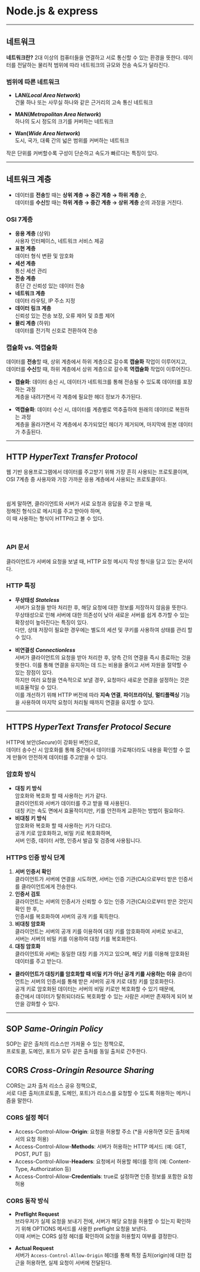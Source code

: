 # **Node.js & express**

---

## **네트워크**

**네트워크란?** 2대 이상의 컴퓨터들을 연결하고 서로 통신할 수 있는 환경을 뜻한다.
데이터를 전달하는 물리적 범위에 따라 네트워크의 규모와 전송 속도가 달라진다.

### 범위에 따른 네트워크

- **LAN(_Local Area Network_)**  
  건물 하나 또는 사무실 하나와 같은 근거리의 고속 통신 네트워크

- **MAN(_Metropolitan Area Network_)**  
  하나의 도시 정도의 크기를 커버하는 네트워크

- **Wan(_Wide Area Network_)**  
  도시, 국가, 대륙 간의 넓은 범위를 커버하는 네트워크

작은 단위를 커버할수록 구성이 단순하고 속도가 빠르다는 특징이 있다.

---

## **네트워크 계층**

- 데이터를 **전송**할 때는 **상위 계층 → 중간 계층 → 하위 계층** 순,  
  데이터를 **수신**할 때는 **하위 계층 → 중간 계층 → 상위 계층** 순의 과정을 거친다.

### **OSI 7계층**

- **응용 계층** (상위)  
  사용자 인터페이스, 네트워크 서비스 제공
- **표현 계층**  
  데이터 형식 변환 및 암호화
- **세션 계층**  
  통신 세션 관리
- **전송 계층**  
  종단 간 신뢰성 있는 데이터 전송
- **네트워크 계층**  
  데이터 라우팅, IP 주소 지정
- **데이터 링크 계층**  
  신뢰성 있는 전송 보장, 오류 제어 및 흐름 제어
- **물리 계층** (하위)  
  데이터를 전기적 신호로 전환하여 전송

### **캡슐화 vs. 역캡슐화**

데이터를 **전송**할 때, 상위 계층에서 하위 계층으로 갈수록 **캡슐화** 작업이 이루어지고,  
데이터를 **수신**할 때, 하위 계층에서 상위 계층으로 갈수록 **역캡슐화** 작업이 이루어진다.

- **캡슐화**: 데이터 송신 시, 데이터가 네트워크를 통해 전송될 수 있도록 데이터를 포장하는 과정  
  계층을 내려가면서 각 계층에 필요한 헤더 정보가 추가된다.

- **역캡슐화**: 데이터 수신 시, 데이터를 계층별로 역추출하여 원래의 데이터로 복원하는 과정  
  계층을 올라가면서 각 계층에서 추가되었던 헤더가 제거되며, 마지막에 원본 데이터가 추출된다.

---

## **HTTP** _**H**yper**T**ext **T**ransfer **P**rotocol_

웹 기반 응용프로그램에서 데이터를 주고받기 위해 가장 흔히 사용되는 프로토콜이며,  
OSI 7계층 중 사용자와 가장 가까운 응용 계층에서 사용되는 프로토콜이다.

<br>

쉽게 말하면, 클라이언트와 서버가 서로 요청과 응답을 주고 받을 때,  
정해진 형식으로 메시지를 주고 받아야 하며,  
이 때 사용하는 형식이 HTTP라고 볼 수 있다.

<br>

### **API 문서**

클라이언트가 서버에 요청을 보낼 때, HTTP 요청 메시지 작성 형식을 담고 있는 문서이다.

### **HTTP 특징**

- **무상태성 _Stateless_**  
  서버가 요청을 받아 처리한 후, 해당 요청에 대한 정보를 저장하지 않음을 뜻한다.  
  무상태성으로 인해 서버에 대한 의존성이 낮아 새로운 서버를 쉽게 추가할 수 있는 확장성이 높아진다는 특징이 있다.  
  다만, 상태 저장이 필요한 경우에는 별도의 세션 및 쿠키를 사용하여 상태를 관리 할 수 있다.

- **비연결성 _Connectionless_**  
  서버가 클라이언트의 요청을 받아 처리한 후, 양측 간의 연결을 즉시 종료하는 것을 뜻한다.
  이를 통해 연결을 유지하는 데 드는 비용을 줄이고 서버 자원을 절약할 수 있는 장점이 있다.  
  하지만 여러 요청을 연속적으로 보낼 경우, 요청마다 새로운 연결을 설정하는 것은 비효율적일 수 있다.  
  이를 개선하기 위해 HTTP 버전에 따라 **지속 연결**, **파이프라이닝**, **멀티플렉싱** 기능을 사용하여 마지막 요청이 처리될 때까지 연결을 유지할 수 있다.

---

## **HTTPS** _**H**yper**T**ext **T**ransfer **P**rotocol **S**ecure_

HTTP에 보안(_Secure_)이 강화된 버전으로,  
데이터 송수신 시 암호화를 통해 중간에서 데이터를 가로채더라도 내용을 확인할 수 없게 만들어 안전하게 데이터를 주고받을 수 있다.

### **암호화 방식**

- **대칭 키 방식**  
  암호화와 복호화 할 때 사용하는 키가 같다.  
  클라이언트와 서버가 데이터를 주고 받을 때 사용된다.  
  대칭 키는 속도 면에서 효율적이지만, 키를 안전하게 교환하는 방법이 필요하다.
- **비대칭 키 방식**  
  암호화와 복호화 할 때 사용하는 키가 다르다.  
  공개 키로 암호화하고, 비밀 키로 복호화하며,  
  서버 인증, 데이터 서명, 인증서 발급 및 검증에 사용됩니다.

### **HTTPS 인증 방식 단계**

1. **서버 인증서 확인**  
   클라이언트가 서버에 연결을 시도하면, 서버는 인증 기관(CA)으로부터 받은 인증서를 클라이언트에게 전송한다.
2. **인증서 검토**  
   클라이언트는 서버의 인증서가 신뢰할 수 있는 인증 기관(CA)으로부터 받은 것인지 확인 한 후,  
   인증서를 복호화하여 서버의 공개 키를 획득한다.
3. **비대칭 암호화**  
   클라이언트는 서버의 공개 키를 이용하여 대칭 키를 암호화하여 서버로 보내고,  
   서버는 서버의 비밀 키를 이용하여 대칭 키를 복호화한다.
4. **대칭 암호화**  
   클라이언트와 서버는 동일한 대칭 키를 가지고 있으며, 해당 키를 이용해 암호화된 데이터를 주고 받는다.

- **클라이언트가 대칭키를 암호화할 때 비밀 키가 아닌 공개 키를 사용하는 이유**
  클라이언트는 서버의 인증서를 통해 받은 서버의 공개 키로 대칭 키를 암호화한다.  
  공개 키로 암호화된 데이터는 서버의 비밀 키로만 복호화할 수 있기 때문에,  
  중간에서 데이터가 탈취되더라도 복호화할 수 있는 사람은 서버만 존재하게 되어 보안을 강화할 수 있다.

---

## **SOP** _**S**ame-**O**ringin **P**olicy_

SOP는 같은 출처의 리소스만 가져올 수 있는 정책으로,  
프로토콜, 도메인, 포트가 모두 같은 출처를 동일 출처로 간주한다.

## **CORS** _**C**ross-**O**ringin **R**esource **S**haring_

CORS는 교차 출처 리소스 공유 정책으로,  
서로 다른 출처(프로토콜, 도메인, 포트)가 리소스를 요청할 수 있도록 허용하는 메커니즘을 말한다.

### **CORS 설정 헤더**

- Access-Control-Allow-**Origin**: 요청을 허용할 주소 (\*을 사용하면 모든 출처에서의 요청 허용)
- Access-Control-Allow-**Methods**: 서버가 허용하는 HTTP 메서드 (예: GET, POST, PUT 등)
- Access-Control-Allow-**Headers**: 요청에서 허용할 헤더를 정의 (예: Content-Type, Authorization 등)
- Access-Control-Allow-**Credentials**: true로 설정하면 인증 정보를 포함한 요청 허용

### **CORS 동작 방식**

- **Preflight Request**  
  브라우저가 실제 요청을 보내기 전에, 서버가 해당 요청을 허용할 수 있는지 확인하기 위해 OPTIONS 메서드를 사용한 preflight 요청을 보낸다.  
  이때 서버는 CORS 설정 헤더를 확인하여 요청을 허용할지 여부를 결정한다.

- **Actual Request**  
  서버가 `Access-Control-Allow-Origin` 헤더를 통해 특정 출처(origin)에 대한 접근을 허용하면, 실제 요청이 서버에 전달된다.
